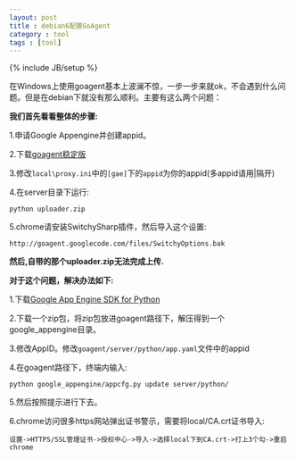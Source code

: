 ```yaml
---
layout: post
title : debian6配置GoAgent
category : tool
tags : [tool]
---
```

{% include JB/setup %}

在Windows上使用goagent基本上波澜不惊，一步一步来就ok，不会遇到什么问题。但是在debian下就没有那么顺利。主要有这么两个问题：

**我们首先看看整体的步骤:**

1.申请Google Appengine并创建appid。

2.下载[goagent稳定版](http://code.google.com/p/goagent/)

3.修改`local\proxy.ini`中的`[gae]`下的`appid`为你的appid(多appid请用|隔开)

4.在server目录下运行:
	
`python uploader.zip`

5.chrome请安装SwitchySharp插件，然后导入这个设置:
	
`http://goagent.googlecode.com/files/SwitchyOptions.bak` 


**然后,自带的那个uploader.zip无法完成上传.**

**对于这个问题，解决办法如下:**

1.下载[Google App Engine SDK for Python](https://code.google.com/appengine/downloads.html)

2.下载一个zip包，将zip包放进goagent路径下，解压得到一个google_appengine目录。

3.修改AppID。修改`goagent/server/python/app.yaml`文件中的appid

4.在goagent路径下，终端内输入:

`python google_appengine/appcfg.py update server/python/`

5.然后按照提示进行下去。

6.chrome访问很多https网站弹出证书警示，需要将local/CA.crt证书导入:

`设置->HTTPS/SSL管理证书->授权中心->导入->选择local下到CA.crt->打上3个勾->重启chrome` 